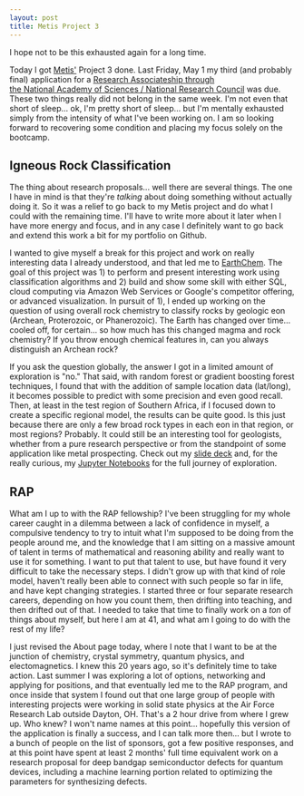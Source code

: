 ```yaml
---
layout: post
title: Metis Project 3
---
```


I hope not to be this exhausted again for a long time.

Today I got <a href="https://thisismetis.com">Metis'</a> Project 3 done. Last Friday, May 1 my third (and probably final) application for a  <a href="https://sites.nationalacademies.org/pga/RAP/index.htm">Research Associateship through the National Academy of Sciences / National Research Council</a> was due. These two things really did not belong in the same week. I'm not even that short of sleep... ok, I'm pretty short of sleep... but I'm mentally exhausted simply from the intensity of what I've been working on. I am so looking forward to recovering some condition and placing my focus solely on the bootcamp.

## Igneous Rock Classification

The thing about research proposals... well there are several things. The one I have in mind is that they're *talking* about doing something without actually doing it. So it was a relief to go back to my Metis project and do what I could with the remaining time. I'll have to write more about it later when I have more energy and focus, and in any case I definitely want to go back and extend this work a bit for my portfolio on Github.

I wanted to give myself a break for this project and work on really interesting data I already understood, and that led me to <a href="http://www.earthchem.org/portal">EarthChem</a>. The goal of this project was 1) to perform and present interesting work using classification algorithms and 2) build and show some skill with either SQL, cloud computing via Amazon Web Services or Google's competitor offering, or advanced visualization. In pursuit of 1), I ended up working on the question of using overall rock chemistry to classify rocks by geologic eon (Archean, Proterozoic, or Phanerozoic). The Earth has changed over time... cooled off, for certain... so how much has this changed magma and rock chemistry? If you throw enough chemical features in, can you always distinguish an Archean rock?

If you ask the question globally, the answer I got in a limited amount of exploration is "no." That said, with random forest or gradient boosting forest techniques, I found that with the addition of sample location data (lat/long), it becomes possible to predict with some precision and even good recall. Then, at least in the test region of Southern Africa, if I focused down to create a specific regional model, the results can be quite good. Is this just because there are only a few broad rock types in each eon in that region, or most regions? Probably. It could still be an interesting tool for geologists, whether from a pure research perspective or from the standpoint of some application like metal prospecting. Check out my <a href="https://docs.google.com/presentation/d/1Jx2bIRhYAxiKhUuCJNLHZyYnEKZ4BtkF4F3vwO7SqOU/edit?usp=sharing">slide deck</a> and, for the really curious, my <a href="https://chart-studio.plotly.com/~paul.giesting/">Jupyter Notebooks</a> for the full journey of exploration.

## RAP

What am I up to with the RAP fellowship? I've been struggling for my whole career caught in a dilemma between a lack of confidence in myself, a compulsive tendency to try to intuit what I'm supposed to be doing from the people around me, and the knowledge that I am sitting on a massive amount of talent in terms of mathematical and reasoning ability and really want to use it for something. I want to put that talent to use, but have found it very difficult to take the necessary steps. I didn't grow up with that kind of role model, haven't really been able to connect with such people so far in life, and have kept changing strategies. I started three or four separate research careers, depending on how you count them, then drifting into teaching, and then drifted out of that. I needed to take that time to finally work on a *ton* of things about myself, but here I am at 41, and what am I going to do with the rest of my life?

I just revised the About page today, where I note that I want to be at the junction of chemistry, crystal symmetry, quantum physics, and electomagnetics. I knew this 20 years ago, so it's definitely time to take action. Last summer I was exploring a lot of options, networking and applying for positions, and that eventually led me to the RAP program, and once inside that system I found out that one large group of people with interesting projects were working in solid state physics at the Air Force Research Lab outside Dayton, OH. That's a 2 hour drive from where I grew up. Who knew? I won't name names at this point... hopefully this version of the application is finally a success, and I can talk more then... but I wrote to a bunch of people on the list of sponsors, got a few positive responses, and at this point have spent at least 2 months' full time equivalent work on a research proposal for deep bandgap semiconductor defects for quantum devices, including a machine learning portion related to optimizing the parameters for synthesizing defects.
